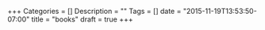 +++
Categories = []
Description = ""
Tags = []
date = "2015-11-19T13:53:50-07:00"
title = "books"
draft = true
+++
